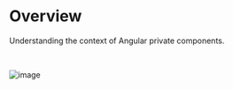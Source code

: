 # Overview

Understanding the context of Angular private components.

<br>

![image](https://user-images.githubusercontent.com/56695817/178044721-faff0372-6586-4fb1-b618-ac03f1adf71b.png)

